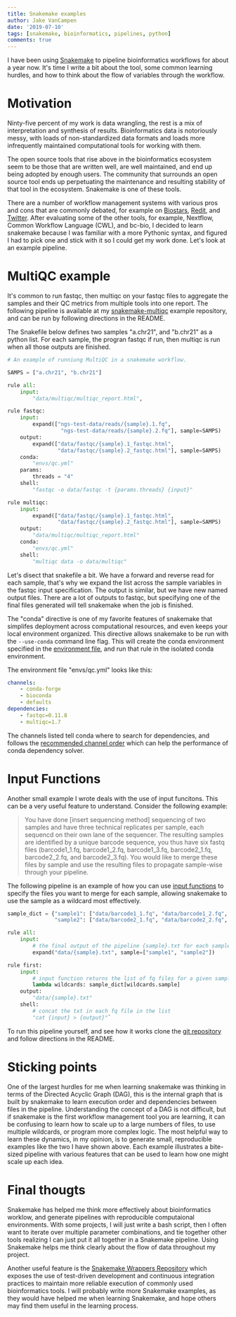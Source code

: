 ```yaml
---
title: Snakemake examples
author: Jake VanCampen
date: '2019-07-10'
tags: [snakemake, bioinformatics, pipelines, python]
comments: true
---
```


I have been using [Snakemake](https://snakemake.readthedocs.io/en/stable/) to pipeline bioinformatics workflows for about a year now. It's time I write a bit about the tool, some common learning hurdles, and how to think about the flow of variables through the workflow. 

# Motivation

Ninty-five percent of my work is data wrangling, the rest is a mix of interpretation and synthesis of results. Bioinformatics data is notoriously messy, with loads of non-standardized data formats and loads more infrequently maintained computational tools for working with them. 

The open source tools that rise above in the bioinformatics ecosystem seem to be those that are written well, are well maintained, and end up being adopted by enough users. The community that surrounds an open source tool ends up perpetuating the maintenance and resulting stability of that tool in the ecosystem. Snakemake is one of these tools. 

There are a number of workflow management systems with various pros and cons that are commonly debated, for example on [Biostars](https://www.biostars.org/p/258436/), [Redit](https://www.reddit.com/r/bioinformatics/comments/73am0k/ncbi_hackathons_discussions_on_bioinformatics/), and [Twitter](https://twitter.com/search?q=snakemake%20poll&src=typd). After evaluating some of the other tools, for example, Nextflow, Common Workflow Language (CWL), and bc-bio, I decided to learn snakemake because I was familiar with a more Pythonic syntax, and figured I had to pick one and stick with it so I could get my work done. Let's look at an example pipeline.

# MultiQC example 

It's common to run fastqc, then multiqc on your fastqc files to aggregate the samples and their QC metrics from multiple tools into one report. The following pipeline is available at my [snakemake-multiqc](https://github.com/jakevc/snakemake_multiqc) example repository, and can be run by following directions in the README. 

The Snakefile below defines two samples "a.chr21", and "b.chr21" as a python list. For each sample, the progran fastqc if run, then multiqc is run when all those outputs are finished. 


```python 
# An example of runniung MultiQC in a snakemake workflow.

SAMPS = ["a.chr21", "b.chr21"]

rule all:
    input:
        "data/multiqc/multiqc_report.html",

rule fastqc: 
    input: 
        expand(["ngs-test-data/reads/{sample}.1.fq",
                 "ngs-test-data/reads/{sample}.2.fq"], sample=SAMPS)
    output: 
        expand(["data/fastqc/{sample}.1_fastqc.html",
                "data/fastqc/{sample}.2_fastqc.html"], sample=SAMPS)
    conda: 
        "envs/qc.yml"
    params: 
        threads = "4"
    shell:
        "fastqc -o data/fastqc -t {params.threads} {input}"

rule multiqc: 
    input: 
        expand(["data/fastqc/{sample}.1_fastqc.html",
                "data/fastqc/{sample}.2_fastqc.html"], sample=SAMPS)
    output:
        "data/multiqc/multiqc_report.html"
    conda: 
        "envs/qc.yml"
    shell: 
        "multiqc data -o data/multiqc"

```

Let's disect that snakefile a bit. We have a forward and reverse read for each sample, that's why we expand the list across the sample variables in the fastqc input specification. The output is similar, but we have new named output files. There are a lot of outputs to fastqc, but specifying one of the final files generated will tell snakemake when the job is finished. 

The "conda" directive is one of my favorite features of snakemake that simplifes deployment across computational resources, and even keeps your local environment organized. This directive allows snakemake to be run with the `--use-conda` command line flag. This will create the conda environment specified in the [environment file](https://docs.conda.io/projects/conda/en/latest/user-guide/tasks/manage-environments.html#creating-an-environment-from-an-environment-yml-file), and run that rule in the isolated conda environment. 

The environment file "envs/qc.yml" looks like this:

```yml
channels:
    - conda-forge
    - bioconda
    - defaults  
dependencies:
    - fastqc=0.11.8
    - multiqc=1.7 
```

The channels listed tell conda where to search for dependencies, and follows the [recommended channel order](https://bioconda.github.io/user/install.html#set-up-channels) which can help the performance of conda dependency solver. 


# Input Functions

Another small example I wrote deals with the use of input funcitons. This can be a very useful feature to understand. Consider the following example: 

> You have done [insert sequencing method] sequencing of two samples and have three technical replicates per sample, each sequencd on their own lane of the sequencer. The resulting samples are identified by a unique barcode sequence, you thus have six fastq files (barcode1_1.fq, barcode1_2.fq, barcode1_3.fq, barcode2_1.fq, barcode2_2.fq, and barcode2_3.fq). You would like to merge these files by sample and use the resulting files to propagate sample-wise through your pipeline.

The following pipeline is an example of how you can use [input functions](https://snakemake.readthedocs.io/en/stable/snakefiles/rules.html#input-functions-and-unpack) to specify the files you want to merge for each sample, allowing snakemake to use the sample as a wildcard most effectively. 

```python
sample_dict = {"sample1": ["data/barcode1_1.fq", "data/barcode1_2.fq", "data/barcode1_3.fq"],
               "sample2": ["data/barcode2_1.fq", "data/barcode2_2.fq", "data/barcode2_3.fq"]}

rule all:
    input:
        # the final output of the pipeline {sample}.txt for each sample
        expand("data/{sample}.txt", sample=["sample1", "sample2"])

rule first:
    input:
        # input function returns the list of fq files for a given sample using sample_dict
        lambda wildcards: sample_dict[wildcards.sample]
    output:
        "data/{sample}.txt"
    shell:
        # concat the txt in each fq file in the list
        "cat {input} > {output}"`
```

To run this pipeline yourself, and see how it works clone the [git repository](https://github.com/jakevc/snakemake_inputfuncs.git) and follow directions in the README.

# Sticking points

One of the largest hurdles for me when learning snakemake was thinking in terms of the Directed Acyclic Graph (DAG), this is the internal graph that is built by snakemake to learn execution order and dependencies between files in the pipeline. Understanding the concept of a DAG is not difficult, but if snakemake is the first workflow management tool you are learning, it can be confusing to learn how to scale up to a large numbers of files, to use multiple wildcards, or program more complex logic. The most helpful way to learn these dynamics, in my opinion, is to generate small, reproducible examples like the two I have shown above. Each example illustrates a bite-sized pipeline with various features that can be used to learn how one might scale up each idea.

# Final thougts

Snakemake has helped me think more effectively about bioinformatics worklow, and generate pipelines with reproducible computaional environments. With some projects, I will just write a bash script, then I often want to iterate over multiple parameter combinations, and tie together other tools realizing I can just put it all together in a Snakemake pipeline. Using Snakemake helps me think clearly about the flow of data throughout my project.

Another useful feature is the [Snakemake Wrappers Repository](https://snakemake-wrappers.readthedocs.io/en/stable/) which exposes the use of test-driven development and continuous integration practices to maintain more reliable execution of commonly used bioinformatics tools. I will probably write more Snakemake examples, as they would have helped me when learning Snakemake, and hope others may find them useful in the learning process.
